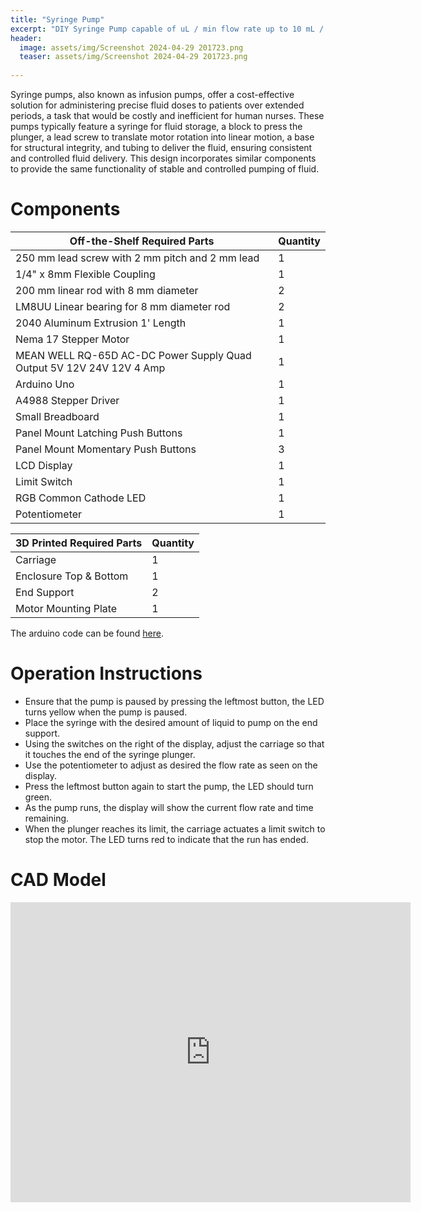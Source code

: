 ```yaml
---
title: "Syringe Pump"
excerpt: "DIY Syringe Pump capable of uL / min flow rate up to 10 mL / min."
header:
  image: assets/img/Screenshot 2024-04-29 201723.png
  teaser: assets/img/Screenshot 2024-04-29 201723.png
   
---
```


Syringe pumps, also known as infusion pumps, offer a cost-effective solution for administering precise fluid doses to patients over extended periods, a task that would be costly and inefficient for human nurses. These pumps typically feature a syringe for fluid storage, a block to press the plunger, a lead screw to translate motor rotation into linear motion, a base for structural integrity, and tubing to deliver the fluid, ensuring consistent and controlled fluid delivery. This design incorporates similar components to provide the same functionality of stable and controlled pumping of fluid.

# Components

| Off-the-Shelf Required Parts  | Quantity |
| --- | --- |
| 250 mm lead screw with 2 mm pitch and 2 mm lead  | 1 |
| 1/4" x 8mm Flexible Coupling  | 1 |
| 200 mm linear rod with 8 mm diameter | 2 |
| LM8UU Linear bearing for 8 mm diameter rod | 2 |
| 2040 Aluminum Extrusion 1' Length | 1 |
| Nema 17 Stepper Motor | 1 |
| MEAN WELL RQ-65D AC-DC Power Supply Quad Output 5V 12V 24V 12V 4 Amp | 1 |
| Arduino Uno | 1 |
| A4988 Stepper Driver | 1 |
| Small Breadboard | 1 |
| Panel Mount Latching Push Buttons | 1 |
| Panel Mount Momentary Push Buttons | 3 |
| LCD Display | 1 |
| Limit Switch | 1 |
| RGB Common Cathode LED | 1 |
| Potentiometer | 1 |


| 3D Printed Required Parts  | Quantity |
| --- | --- |
| Carriage | 1 |
| Enclosure Top & Bottom | 1 |
| End Support | 2 |
| Motor Mounting Plate | 1 |

The arduino code can be found [here](file:///C:/Users/Mary%20Flahive/Desktop/arduino%20code.pdf).

# Operation Instructions

* Ensure that the pump is paused by pressing the leftmost button, the LED turns yellow when the pump is paused.
* Place the syringe with the desired amount of liquid to pump on the end support.
* Using the switches on the right of the display, adjust the carriage so that it touches the end of the syringe plunger.
* Use the potentiometer to adjust as desired the flow rate as seen on the display. 
* Press the leftmost button again to start the pump, the LED should turn green.
* As the pump runs, the display will show the current flow rate and time remaining.
* When the plunger reaches its limit, the carriage actuates a limit switch to stop the motor. The LED turns red to indicate that the run has ended.


# CAD Model
<iframe src="https://vanderbilt643.autodesk360.com/shares/public/SH286ddQT78850c0d8a43a7ed807993c6119?mode=embed" width="640" height="480" allowfullscreen="true" webkitallowfullscreen="true" mozallowfullscreen="true"  frameborder="0"></iframe>


